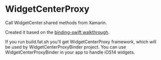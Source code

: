# WidgetCenterProxy

Call WidgetCenter.shared methods from Xamarin.

Created it based on the [binding-swift walkthrough](https://docs.microsoft.com/en-us/xamarin/ios/platform/binding-swift/walkthrough).

If you run build.fat.sh you'll get WidgetCenterProxy framework, which will be used by WidgetCenterProxyBinder project. You can use WidgetCenterProxyBinder in your app to handle iOS14 widgets.
